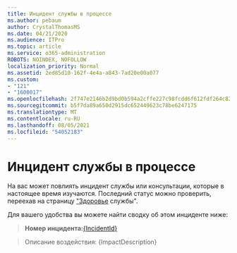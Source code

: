 ```yaml
---
title: Инцидент службы в процессе
ms.author: pebaum
author: CrystalThomasMS
ms.date: 04/21/2020
ms.audience: ITPro
ms.topic: article
ms.service: o365-administration
ROBOTS: NOINDEX, NOFOLLOW
localization_priority: Normal
ms.assetid: 2ed85d10-162f-4e4a-a843-7ad20e00a077
ms.custom:
- "121"
- "1600017"
ms.openlocfilehash: 2f747e2146b2d9bd0b594a2cffe227c98fcdd6f612fdf264c82fbda91f4fca99
ms.sourcegitcommit: b5f7da89a650d2915dc652449623c78be6247175
ms.translationtype: MT
ms.contentlocale: ru-RU
ms.lasthandoff: 08/05/2021
ms.locfileid: "54052183"
---
```

# <a name="service-incident-in-progress"></a>Инцидент службы в процессе

На вас может повлиять инцидент службы или консультации, которые в настоящее время изучаются. Последний статус можно проверить, переехав на страницу ["Здоровье](https://admin.microsoft.com/adminportal/home#/servicehealth) службы".
  
Для вашего удобства вы можете найти сводку об этом инциденте ниже:
  
> **Номер инцидента:**[{IncidentId}](https://admin.microsoft.com/adminportal/home#/servicehealth)
    
> Описание воздействия: {ImpactDescription}
